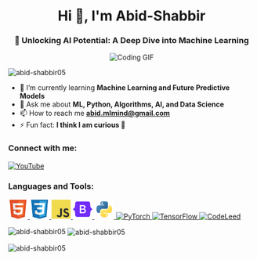 <h1 align="center">Hi 👋, I'm Abid-Shabbir</h1>
<h3 align="center">🚀 Unlocking AI Potential: A Deep Dive into Machine Learning</h3>

<p align="center">
  <img src="https://github.com/Abid-Shabbir05/Machine-Learning-Projects/blob/main/Asset/gif1.gif?raw=true" alt="Coding GIF" width="500">
</p>

<p align="left"> <img src="https://komarev.com/ghpvc/?username=abid-shabbir05&label=Profile%20views&color=0e75b6&style=flat" alt="abid-shabbir05" /> </p>

- 🌱 I’m currently learning **Machine Learning and Future Predictive Models**
- 💬 Ask me about **ML, Python, Algorithms, AI, and Data Science**
- 📫 How to reach me **abid.mlmind@gmail.com**
- ⚡ Fun fact: **I think I am curious 🤔**

<h3 align="left">Connect with me:</h3>
<p align="left">
  <a href="https://www.youtube.com/c/heaven: bound" target="blank">
    <img align="center" src="https://raw.githubusercontent.com/rahuldkjain/github-profile-readme-generator/master/src/images/icons/Social/youtube.svg" alt="YouTube" height="30" width="40" />
  </a>
</p>

<h3 align="left">Languages and Tools:</h3>
<p align="left">
  <a href="https://www.w3.org/html/" target="_blank">
    <img src="https://raw.githubusercontent.com/devicons/devicon/master/icons/html5/html5-original.svg" alt="HTML5" width="40" height="40"/>
  </a>
  <a href="https://www.w3schools.com/css/" target="_blank">
    <img src="https://raw.githubusercontent.com/devicons/devicon/master/icons/css3/css3-original.svg" alt="CSS3" width="40" height="40"/>
  </a>
  <a href="https://developer.mozilla.org/en-US/docs/Web/JavaScript" target="_blank">
    <img src="https://raw.githubusercontent.com/devicons/devicon/master/icons/javascript/javascript-original.svg" alt="JavaScript" width="40" height="40"/>
  </a>
  <a href="https://getbootstrap.com" target="_blank">
    <img src="https://raw.githubusercontent.com/devicons/devicon/master/icons/bootstrap/bootstrap-plain.svg" alt="Bootstrap" width="40" height="40"/>
  </a>
  <a href="https://www.python.org" target="_blank">
    <img src="https://raw.githubusercontent.com/devicons/devicon/master/icons/python/python-original.svg" alt="Python" width="40" height="40"/>
  </a>
  <a href="https://pytorch.org/" target="_blank">
    <img src="https://www.vectorlogo.zone/logos/pytorch/pytorch-icon.svg" alt="PyTorch" width="40" height="40"/>
  </a>
  <a href="https://www.tensorflow.org" target="_blank">
    <img src="https://www.vectorlogo.zone/logos/tensorflow/tensorflow-icon.svg" alt="TensorFlow" width="40" height="40"/>
  </a>
  <a href="https://codeleed.com/" target="_blank">
    <img src="https://static.thenounproject.com/png/293153-200.png" alt="CodeLeed" width="40" height="40"/>
  </a>
</p>

<p><img align="left" src="https://github-readme-stats.vercel.app/api/top-langs?username=abid-shabbir05&show_icons=true&locale=en&layout=compact" alt="abid-shabbir05" /></p>

<p>&nbsp;<img align="center" src="https://github-readme-stats.vercel.app/api?username=abid-shabbir05&show_icons=true&locale=en" alt="abid-shabbir05" /></p>

<p><img align="center" src="https://github-readme-streak-stats.herokuapp.com/?user=abid-shabbir05&" alt="abid-shabbir05" /></p>
